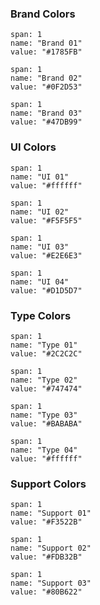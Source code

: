### Brand Colors

```color
span: 1
name: "Brand 01"
value: "#1785FB"
```

```color
span: 1
name: "Brand 02"
value: "#0F2D53"
```

```color
span: 1
name: "Brand 03"
value: "#47DB99"
```

### UI Colors

```color
span: 1
name: "UI 01"
value: "#ffffff"
```

```color
span: 1
name: "UI 02"
value: "#F5F5F5"
```

```color
span: 1
name: "UI 03"
value: "#E2E6E3"
```

```color
span: 1
name: "UI 04"
value: "#D1D5D7"
```

### Type Colors

```color
span: 1
name: "Type 01"
value: "#2C2C2C"
```

```color
span: 1
name: "Type 02"
value: "#747474"
```

```color
span: 1
name: "Type 03"
value: "#BABABA"
```

```color
span: 1
name: "Type 04"
value: "#ffffff"
```

### Support Colors

```color
span: 1
name: "Support 01"
value: "#F3522B"
```

```color
span: 1
name: "Support 02"
value: "#FDB32B"
```

```color
span: 1
name: "Support 03"
value: "#80B622"
```
